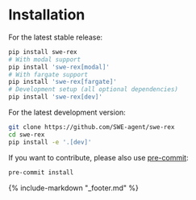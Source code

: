 # Installation

For the latest stable release:

```bash
pip install swe-rex
# With modal support
pip install 'swe-rex[modal]'
# With fargate support
pip install 'swe-rex[fargate]'
# Development setup (all optional dependencies)
pip install 'swe-rex[dev]'
```

For the latest development version:

```bash
git clone https://github.com/SWE-agent/swe-rex
cd swe-rex
pip install -e '.[dev]'
```

If you want to contribute, please also use [pre-commit](https://pre-commit.com/):

```bash
pre-commit install
```

{% include-markdown "_footer.md" %}
